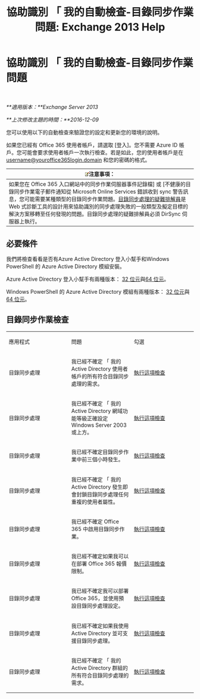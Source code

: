 ﻿---
title: '協助識別 「 我的自動檢查-目錄同步作業問題: Exchange 2013 Help'
TOCTitle: 協助識別 「 我的自動檢查-目錄同步作業問題
ms:assetid: e6ea900a-c382-444c-a8ce-54d392bfeca3
ms:mtpsurl: https://technet.microsoft.com/zh-tw/library/Dn793977(v=EXCHG.150)
ms:contentKeyID: 62633022
ms.date: 05/21/2018
mtps_version: v=EXCHG.150
ms.translationtype: MT
---

# 協助識別 「 我的自動檢查-目錄同步作業問題

 

_**適用版本：**Exchange Server 2013_

_**上次修改主題的時間：**2016-12-09_

您可以使用以下的自動檢查來驗證您的設定和更新您的環境的說明。

如果您已經有 Office 365 使用者帳戶，請選取 \[登入\]。您不需要 Azure ID 帳戶。您可能會要求使用者帳戶一次執行檢查。若是如此，您的使用者帳戶是在 username@youroffice365login.domain 和您的密碼的格式。

<table>
<thead>
<tr class="header">
<th><img src="images/Bb124558.note(EXCHG.150).gif" title="注意事項" alt="注意事項" />注意事項：</th>
</tr>
</thead>
<tbody>
<tr class="odd">
<td>如果您在 Office 365 入口網站中的同步作業伺服器事件記錄檔] 或 [不健康的目錄同步作業電子郵件通知從 Microsoft Online Services 錯誤收到 sync 警告訊息，您可能需要某種類型的目錄同步作業問題。<a href="https://aka.ms/dsup">目錄同步處理的疑難排解員</a>是 Web 式診斷工具的設計用來協助識別的同步處理失敗的一般類型及擬定目標的解決方案移轉至任何發現的問題。目錄同步處理的疑難排解員必須 DirSync 伺服器上執行。</td>
</tr>
</tbody>
</table>


## 必要條件

我們將檢查看看是否有Azure Active Directory 登入小幫手和Windows PowerShell 的 Azure Active Directory 模組安裝。

Azure Active Directory 登入小幫手有兩種版本： [32 位元](https://go.microsoft.com/fwlink/?linkid=286261)與[64 位元](https://go.microsoft.com/fwlink/?linkid=286262)。

Windows PowerShell 的 Azure Active Directory 模組有兩種版本： [32 位元](https://go.microsoft.com/fwlink/?linkid=286258)與[64 位元](https://go.microsoft.com/fwlink/?linkid=286259)。

## 目錄同步作業檢查


<table>
<colgroup>
<col style="width: 33%" />
<col style="width: 33%" />
<col style="width: 33%" />
</colgroup>
<tbody>
<tr class="odd">
<td><p>應用程式</p></td>
<td><p>問題</p></td>
<td><p>勾選</p></td>
</tr>
<tr class="even">
<td><p>目錄同步處理</p></td>
<td><p>我已經不確定 「 我的 Active Directory 使用者帳戶的所有符合目錄同步處理的需求。</p></td>
<td><p><a href="https://go.microsoft.com/?linkid=9834884">執行這項檢查</a></p></td>
</tr>
<tr class="odd">
<td><p>目錄同步處理</p></td>
<td><p>我已經不確定 「 我的 Active Directory 網域功能等級正確設定 Windows Server 2003 或上方。</p></td>
<td><p><a href="https://go.microsoft.com/?linkid=9834876">執行這項檢查</a></p></td>
</tr>
<tr class="even">
<td><p>目錄同步處理</p></td>
<td><p>我已經不確定目錄同步作業中前三個小時發生。</p></td>
<td><p><a href="https://go.microsoft.com/?linkid=9834887">執行這項檢查</a></p></td>
</tr>
<tr class="odd">
<td><p>目錄同步處理</p></td>
<td><p>我已經不確定 「 我的 Active Directory 發生即會封鎖目錄同步處理任何重複的使用者屬性。</p></td>
<td><p><a href="https://go.microsoft.com/?linkid=9834883">執行這項檢查</a></p></td>
</tr>
<tr class="even">
<td><p>目錄同步處理</p></td>
<td><p>我已經不確定 Office 365 中啟用目錄同步作業。</p></td>
<td><p><a href="https://go.microsoft.com/?linkid=9834887">執行這項檢查</a></p></td>
</tr>
<tr class="odd">
<td><p>目錄同步處理</p></td>
<td><p>我已經不確定如果我可以在部署 Office 365 報價限制。</p></td>
<td><p><a href="https://go.microsoft.com/?linkid=9834920">執行這項檢查</a></p></td>
</tr>
<tr class="even">
<td><p>目錄同步處理</p></td>
<td><p>我已經不確定我可以部署 Office 365，並使用預設目錄同步處理設定。</p></td>
<td><p><a href="https://go.microsoft.com/?linkid=9834876">執行這項檢查</a></p></td>
</tr>
<tr class="odd">
<td><p>目錄同步處理</p></td>
<td><p>我已經不確定如果我使用 Active Directory 並可支援目錄同步處理。</p></td>
<td><p><a href="https://go.microsoft.com/?linkid=9834886">執行這項檢查</a></p></td>
</tr>
<tr class="even">
<td><p>目錄同步處理</p></td>
<td><p>我已經不確定 「 我的 Active Directory 群組的所有符合目錄同步處理的需求。</p></td>
<td><p><a href="https://go.microsoft.com/?linkid=9834913">執行這項檢查</a></p></td>
</tr>
</tbody>
</table>

